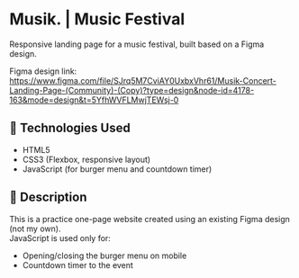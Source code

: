 # Musik. | Music Festival

Responsive landing page for a music festival, built based on a Figma design.

Figma design link:
https://www.figma.com/file/SJrq5M7CviAY0UxbxVhr61/Musik-Concert-Landing-Page-(Community)-(Copy)?type=design&node-id=4178-163&mode=design&t=5YfhWVFLMwjTEWsj-0


## 🔧 Technologies Used
- HTML5
- CSS3 (Flexbox, responsive layout)
- JavaScript (for burger menu and countdown timer)

## 📌 Description

This is a practice one-page website created using an existing Figma design (not my own).  
JavaScript is used only for:

- Opening/closing the burger menu on mobile
- Countdown timer to the event
